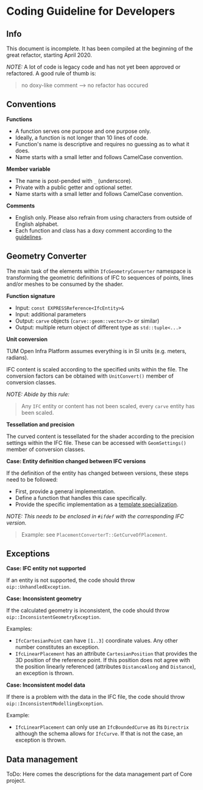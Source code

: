 # Coding Guideline for Developers

## Info

This document is incomplete. It has been compiled at the beginning of the great refactor, starting April 2020.

*NOTE:* A lot of code is legacy code and has not yet been approved or refactored. A good rule of thumb is: 
> no doxy-like comment --> no refactor has occured

## Conventions

**Functions**

* A function serves one purpose and one purpose only.
* Ideally, a function is not longer than 10 lines of code.
* Function's name is descriptive and requires no guessing as to what it does.
* Name starts with a small letter and follows CamelCase convention.

**Member variable**

* The name is post-pended with `_` (underscore).
* Private with a public getter and optional setter.
* Name starts with a small letter and follows CamelCase convention.

**Comments**

* English only. Please also refrain from using characters from outside of English alphabet.
* Each function and class has a doxy comment according to the [guidelines](./DoxygenHelp.md).

## Geometry Converter

The main task of the elements within `IfcGeometryConverter` namespace is transforming the geometric definitions of IFC
 to sequences of points, lines and/or meshes to be consumed by the shader. 

**Function signature**

- Input: `const EXPRESSReference<IfcEntity>&`
- Input: additional parameters
- Output: `carve` objects (`carve::geom::vector<3>` or similar)
- Output: multiple return object of different type as `std::tuple<...>`

**Unit conversion**

TUM Open Infra Platform assumes everything is in SI units (e.g. meters, radians).

IFC content is scaled according to the specified units within the file.
The conversion factors can be obtained with `UnitConvert()` member of conversion classes.

*NOTE: Abide by this rule:*
> Any `IFC` entity or content has not been scaled, every `carve` entity has been scaled.

**Tessellation and precision**

The curved content is tessellated for the shader according to the precision settings within the IFC file.
These can be accessed with `GeomSettings()` member of conversion classes.

**Case: Entity definition changed between IFC versions**

If the definition of the entity has changed between versions, these steps need to be followed:
* First, provide a general implementation.
* Define a function that handles this case specifically.
* Provide the specific implementation as a [template specialization](https://de.cppreference.com/w/cpp/language/template_specialization).

*NOTE: This needs to be enclosed in `#ifdef` with the corresponding IFC version.*
> Example: see `PlacementConverterT::GetCurveOfPlacement`.

## Exceptions

**Case: IFC entity not supported**

If an entity is not supported, the code should throw `oip::UnhandledException`.

**Case: Inconsistent geometry**

If the calculated geometry is inconsistent, the code should throw `oip::InconsistentGeometryException`.

Examples: 
- `IfcCartesianPoint` can have `[1..3]` coordinate values. Any other number constitutes an exception.
- `IfcLinearPlacement` has an attribute `CartesianPosition` that provides the 3D position of the reference point. 
If this position does not agree with the position linearly referenced (attributes `DistanceAlong` and `Distance`), an exception is thrown.

**Case: Inconsistent model data**

If there is a problem with the data in the IFC file, the code should throw `oip::InconsistentModellingException`.

Example:
- `IfcLinearPlacement` can only use an `IfcBoundedCurve` as its `Directrix` although the schema allows for `IfcCurve`. 
If that is not the case, an exception is thrown.


## Data management

ToDo:
Here comes the descriptions for the data management part of Core project.
